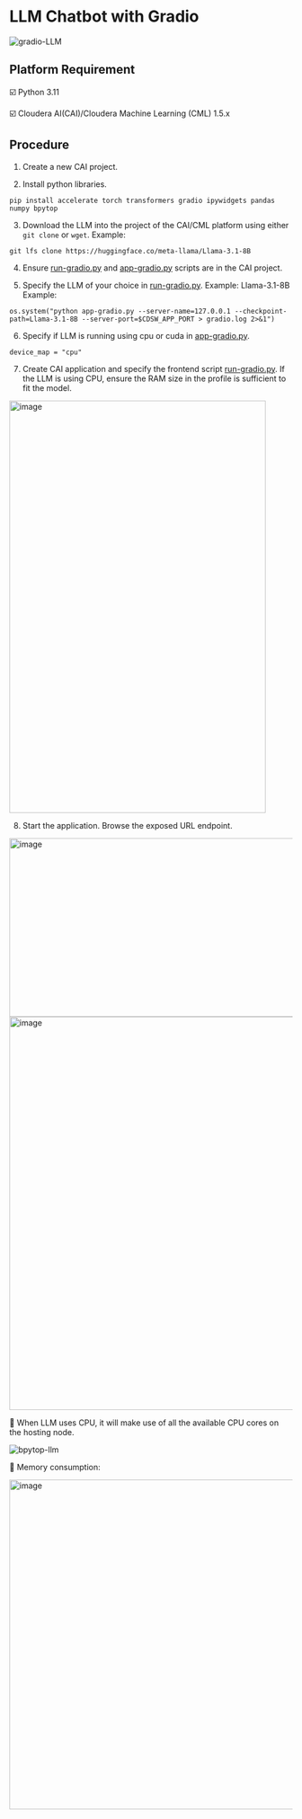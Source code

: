 # LLM Chatbot with Gradio

![gradio-LLM](https://github.com/user-attachments/assets/8b309f74-4781-4ea4-85e0-92a0898fbbfc)


## Platform Requirement
☑️ Python 3.11

☑️ Cloudera AI(CAI)/Cloudera Machine Learning (CML) 1.5.x

## Procedure

1. Create a new CAI project.
   
2. Install python libraries.
  ```
  pip install accelerate torch transformers gradio ipywidgets pandas numpy bpytop
  ```

3. Download the LLM into the project of the CAI/CML platform using either `git clone` or `wget`.
Example:
  ```
  git lfs clone https://huggingface.co/meta-llama/Llama-3.1-8B
  ```

4. Ensure [run-gradio.py](run-gradio.py) and [app-gradio.py](app-gradio.py) scripts are in the CAI project.

5. Specify the LLM of your choice in [run-gradio.py](run-gradio.py). Example: Llama-3.1-8B
Example:
  ```
  os.system("python app-gradio.py --server-name=127.0.0.1 --checkpoint-path=Llama-3.1-8B --server-port=$CDSW_APP_PORT > gradio.log 2>&1")
  ```

6. Specify if LLM is running using cpu or cuda in [app-gradio.py](app-gradio.py).
  ```
  device_map = "cpu"
  ```
 
7. Create CAI application and specify the frontend script [run-gradio.py](run-gradio.py). If the LLM is using CPU, ensure the RAM size in the profile is sufficient to fit the model.
<img width="456" height="734" alt="image" src="https://github.com/user-attachments/assets/69ba8fb5-3b7e-4953-91f7-728f561332f3" />

8. Start the application. Browse the exposed URL endpoint.
<img width="669" height="318" alt="image" src="https://github.com/user-attachments/assets/82646a28-c8d6-4f10-95a4-9bb84389289a" />

<img width="669" height="700" alt="image" src="https://github.com/user-attachments/assets/e5ef889a-f491-45fe-878a-fa299b566aef" />

🔺 When LLM uses CPU, it will make use of all the available CPU cores on the hosting node.

![bpytop-llm](https://github.com/user-attachments/assets/74778045-b1a4-4ea3-a602-e7e86cc10d07)

🔺 Memory consumption:

<img width="700" height="587" alt="image" src="https://github.com/user-attachments/assets/e8fdf550-e413-4396-ba0a-63cc10e1a9fb" />



